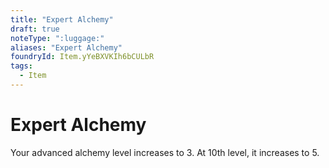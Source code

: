 ```yaml
---
title: "Expert Alchemy"
draft: true
noteType: ":luggage:"
aliases: "Expert Alchemy"
foundryId: Item.yYeBXVKIh6bCULbR
tags:
  - Item
---
```


# Expert Alchemy

Your advanced alchemy level increases to 3. At 10th level, it increases to 5.
